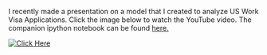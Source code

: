 <!-- 
.. title: Presentation: US Visa Application Analysis
.. slug: presentation-us-visa-application-analysis
.. date: 2016-02-07 19:20:11 UTC+08:00
.. tags: machine-learning
.. category: 
.. link: 
.. description: 
.. type: text
-->

I recently made a presentation on a model that I created to analyze US Work Visa Applications. Click the image below to watch the YouTube video. The companion ipython notebook can be found [here.](http://charlesfranzen.com/posts/machine-learning-classifying-us-visa-applications/)


[![Click Here](https://img.youtube.com/vi/VeECWp_cgKg&feature=youtu.be/0.jpg)](https://www.youtube.com/watch?v=VeECWp_cgKg&feature=youtu.be "Capstone Presentation")